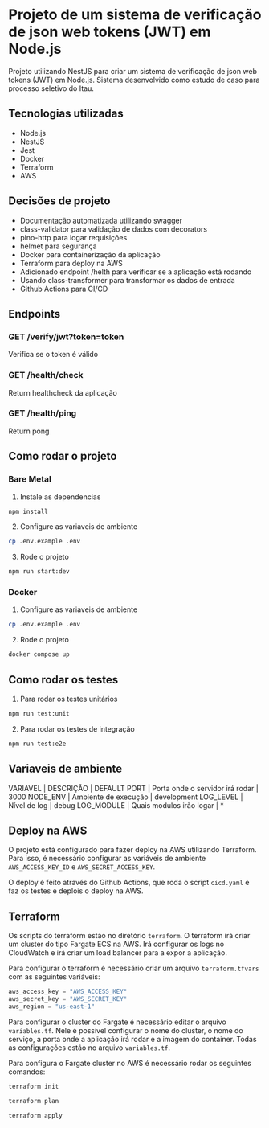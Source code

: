 # Projeto de um sistema de verificação de json web tokens (JWT) em Node.js

Projeto utilizando NestJS para criar um sistema de verificação de json web tokens (JWT) em Node.js. Sistema desenvolvido como estudo de caso para processo seletivo do Itau.

## Tecnologias utilizadas

- Node.js
- NestJS
- Jest
- Docker
- Terraform
- AWS

## Decisões de projeto

- Documentação automatizada utilizando swagger
- class-validator para validação de dados com decorators
- pino-http para logar requisições
- helmet para segurança
- Docker para containerização da aplicação
- Terraform para deploy na AWS
- Adicionado endpoint /helth para verificar se a aplicação está rodando
- Usando class-transformer para transformar os dados de entrada
- Github Actions para CI/CD

## Endpoints

### GET /verify/jwt?token=token

Verifica se o token é válido

### GET /health/check

Return healthcheck da aplicação

### GET /health/ping

Return pong

## Como rodar o projeto

### Bare Metal

1. Instale as dependencias

```bash
npm install
```

2. Configure as variaveis de ambiente

```bash
cp .env.example .env
```

3. Rode o projeto

```bash
npm run start:dev
```

### Docker

1. Configure as variaveis de ambiente

```bash
cp .env.example .env
```

2. Rode o projeto

```bash
docker compose up
```

## Como rodar os testes

1. Para rodar os testes unitários

```bash
npm run test:unit
```

2. Para rodar os testes de integração

```bash
npm run test:e2e
```

## Variaveis de ambiente

VARIAVEL | DESCRIÇÃO | DEFAULT
PORT | Porta onde o servidor irá rodar | 3000
NODE_ENV | Ambiente de execução | development
LOG_LEVEL | Nível de log | debug
LOG_MODULE | Quais modulos irão logar | *

## Deploy na AWS

O projeto está configurado para fazer deploy na AWS utilizando Terraform. Para isso, é necessário configurar as variáveis de ambiente `AWS_ACCESS_KEY_ID` e `AWS_SECRET_ACCESS_KEY`.

O deploy é feito através do Github Actions, que roda o script `cicd.yaml` e faz os testes e deplois o deploy na AWS.

## Terraform

Os scripts do terraform estão no diretório `terraform`. O terraform irá criar um cluster do tipo Fargate ECS na AWS. Irá configurar os logs no CloudWatch e irá criar um load balancer para a expor a aplicação.

Para configurar o terraform é necessário criar um arquivo `terraform.tfvars` com as seguintes variáveis:

```terraform
aws_access_key = "AWS_ACCESS_KEY"
aws_secret_key = "AWS_SECRET_KEY"
aws_region = "us-east-1"
```

Para configurar o cluster do Fargate é necessário editar o arquivo `variables.tf`. Nele é possível configurar o nome do cluster, o nome do serviço, a porta onde a aplicação irá rodar e a imagem do container. Todas as configurações estão no arquivo `variables.tf`.

Para configura o Fargate cluster no AWS é necessário rodar os seguintes comandos:

```bash
terraform init
```

```bash
terraform plan
```

```bash
terraform apply
```
